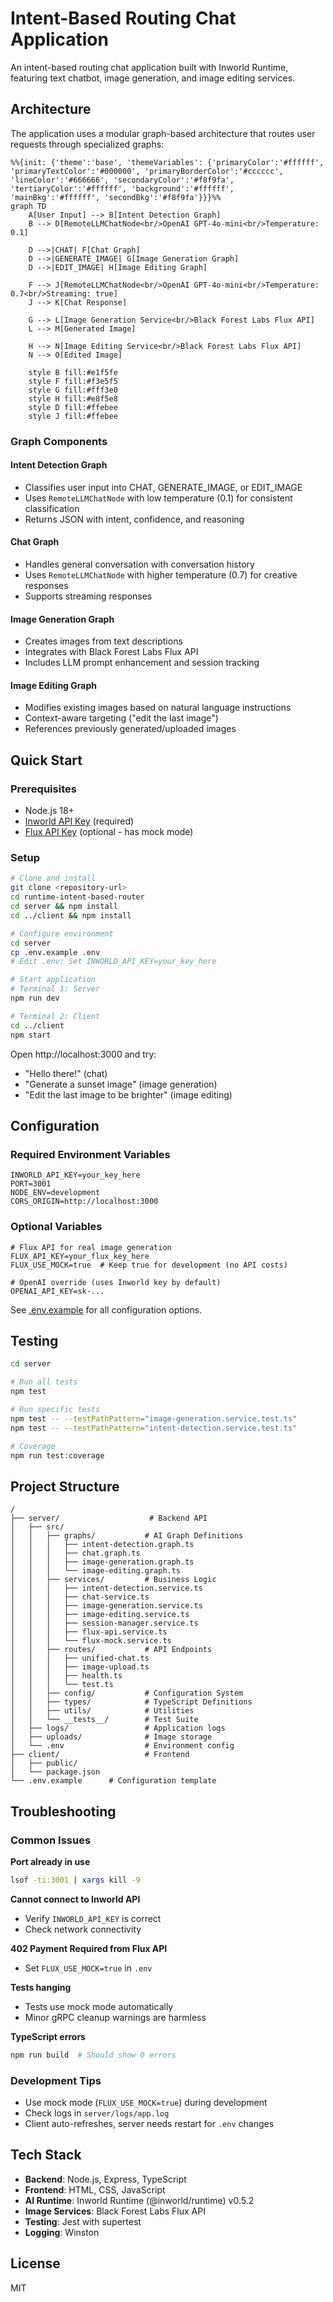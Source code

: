 # Intent-Based Routing Chat Application

An intent-based routing chat application built with Inworld Runtime, featuring text chatbot, image generation, and image editing services.

## Architecture

The application uses a modular graph-based architecture that routes user requests through specialized graphs:

```mermaid
%%{init: {'theme':'base', 'themeVariables': {'primaryColor':'#ffffff', 'primaryTextColor':'#000000', 'primaryBorderColor':'#cccccc', 'lineColor':'#666666', 'secondaryColor':'#f8f9fa', 'tertiaryColor':'#ffffff', 'background':'#ffffff', 'mainBkg':'#ffffff', 'secondBkg':'#f8f9fa'}}}%%
graph TD
    A[User Input] --> B[Intent Detection Graph]
    B --> D[RemoteLLMChatNode<br/>OpenAI GPT-4o-mini<br/>Temperature: 0.1]

    D -->|CHAT| F[Chat Graph]
    D -->|GENERATE_IMAGE| G[Image Generation Graph]
    D -->|EDIT_IMAGE| H[Image Editing Graph]

    F --> J[RemoteLLMChatNode<br/>OpenAI GPT-4o-mini<br/>Temperature: 0.7<br/>Streaming: true]
    J --> K[Chat Response]

    G --> L[Image Generation Service<br/>Black Forest Labs Flux API]
    L --> M[Generated Image]

    H --> N[Image Editing Service<br/>Black Forest Labs Flux API]
    N --> O[Edited Image]

    style B fill:#e1f5fe
    style F fill:#f3e5f5
    style G fill:#fff3e0
    style H fill:#e8f5e8
    style D fill:#ffebee
    style J fill:#ffebee
```

### Graph Components

#### Intent Detection Graph
- Classifies user input into CHAT, GENERATE_IMAGE, or EDIT_IMAGE
- Uses `RemoteLLMChatNode` with low temperature (0.1) for consistent classification
- Returns JSON with intent, confidence, and reasoning

#### Chat Graph
- Handles general conversation with conversation history
- Uses `RemoteLLMChatNode` with higher temperature (0.7) for creative responses
- Supports streaming responses

#### Image Generation Graph
- Creates images from text descriptions
- Integrates with Black Forest Labs Flux API
- Includes LLM prompt enhancement and session tracking

#### Image Editing Graph
- Modifies existing images based on natural language instructions
- Context-aware targeting ("edit the last image")
- References previously generated/uploaded images

## Quick Start

### Prerequisites
- Node.js 18+
- [Inworld API Key](https://platform.inworld.ai) (required)
- [Flux API Key](https://api.bfl.ai) (optional - has mock mode)

### Setup
```bash
# Clone and install
git clone <repository-url>
cd runtime-intent-based-router
cd server && npm install
cd ../client && npm install

# Configure environment
cd server
cp .env.example .env
# Edit .env: Set INWORLD_API_KEY=your_key_here

# Start application
# Terminal 1: Server
npm run dev

# Terminal 2: Client
cd ../client
npm start
```

Open http://localhost:3000 and try:
- "Hello there!" (chat)
- "Generate a sunset image" (image generation)
- "Edit the last image to be brighter" (image editing)

## Configuration

### Required Environment Variables
```env
INWORLD_API_KEY=your_key_here
PORT=3001
NODE_ENV=development
CORS_ORIGIN=http://localhost:3000
```

### Optional Variables
```env
# Flux API for real image generation
FLUX_API_KEY=your_flux_key_here
FLUX_USE_MOCK=true  # Keep true for development (no API costs)

# OpenAI override (uses Inworld key by default)
OPENAI_API_KEY=sk-...
```

See [.env.example](.env.example) for all configuration options.

## Testing

```bash
cd server

# Run all tests
npm test

# Run specific tests
npm test -- --testPathPattern="image-generation.service.test.ts"
npm test -- --testPathPattern="intent-detection.service.test.ts"

# Coverage
npm run test:coverage
```

## Project Structure

```
/
├── server/                    # Backend API
│   ├── src/
│   │   ├── graphs/           # AI Graph Definitions
│   │   │   ├── intent-detection.graph.ts
│   │   │   ├── chat.graph.ts
│   │   │   ├── image-generation.graph.ts
│   │   │   └── image-editing.graph.ts
│   │   ├── services/         # Business Logic
│   │   │   ├── intent-detection.service.ts
│   │   │   ├── chat-service.ts
│   │   │   ├── image-generation.service.ts
│   │   │   ├── image-editing.service.ts
│   │   │   ├── session-manager.service.ts
│   │   │   ├── flux-api.service.ts
│   │   │   └── flux-mock.service.ts
│   │   ├── routes/           # API Endpoints
│   │   │   ├── unified-chat.ts
│   │   │   ├── image-upload.ts
│   │   │   ├── health.ts
│   │   │   └── test.ts
│   │   ├── config/           # Configuration System
│   │   ├── types/            # TypeScript Definitions
│   │   ├── utils/            # Utilities
│   │   └── __tests__/        # Test Suite
│   ├── logs/                 # Application logs
│   ├── uploads/              # Image storage
│   └── .env                  # Environment config
├── client/                   # Frontend
│   ├── public/
│   └── package.json
└── .env.example      # Configuration template
```

## Troubleshooting

### Common Issues

**Port already in use**
```bash
lsof -ti:3001 | xargs kill -9
```

**Cannot connect to Inworld API**
- Verify `INWORLD_API_KEY` is correct
- Check network connectivity

**402 Payment Required from Flux API**
- Set `FLUX_USE_MOCK=true` in `.env`

**Tests hanging**
- Tests use mock mode automatically
- Minor gRPC cleanup warnings are harmless

**TypeScript errors**
```bash
npm run build  # Should show 0 errors
```

### Development Tips
- Use mock mode (`FLUX_USE_MOCK=true`) during development
- Check logs in `server/logs/app.log`
- Client auto-refreshes, server needs restart for `.env` changes

## Tech Stack

- **Backend**: Node.js, Express, TypeScript
- **Frontend**: HTML, CSS, JavaScript
- **AI Runtime**: Inworld Runtime (@inworld/runtime) v0.5.2
- **Image Services**: Black Forest Labs Flux API
- **Testing**: Jest with supertest
- **Logging**: Winston

## License

MIT